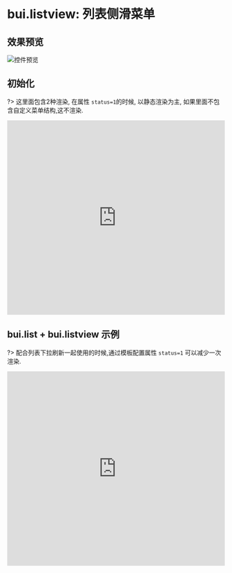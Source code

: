 # bui.listview: 列表侧滑菜单


## 效果预览
![控件预览](http://www.easybui.com/static/images/controls/bui-listview_low.gif)

## 初始化

?> 这里面包含2种渲染, 在属性 `status=1`的时候, 以静态渲染为主, 如果里面不包含自定义菜单结构,这不渲染.

<iframe width="100%" height="450" src="https://code.hcharts.cn/easybui/tBRL1X/share/result,js,html,css" allowfullscreen="allowfullscreen" frameborder="0"></iframe>

## bui.list + bui.listview 示例

?> 配合列表下拉刷新一起使用的时候,通过模板配置属性 `status=1` 可以减少一次渲染. 

<iframe width="100%" height="450" src="https://code.hcharts.cn/easybui/NtNLXs/1/share/result,js,html,css" allowfullscreen="allowfullscreen" frameborder="0"></iframe>